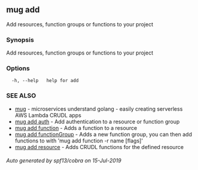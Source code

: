 ## mug add

Add resources, function groups or functions to your project

### Synopsis

Add resources, function groups or functions to your project

### Options

```
  -h, --help   help for add
```

### SEE ALSO

* [mug](mug.md)	 - microservices understand golang - easily creating serverless AWS Lambda CRUDL apps
* [mug add auth](mug_add_auth.md)	 - Add authentication to a resource or function group
* [mug add function](mug_add_function.md)	 - Adds a function to a resource
* [mug add functionGroup](mug_add_functionGroup.md)	 - Adds a new function group, you can then add functions to with 'mug add function -r name [flags]'
* [mug add resource](mug_add_resource.md)	 - Adds CRUDL functions for the defined resource

###### Auto generated by spf13/cobra on 15-Jul-2019
